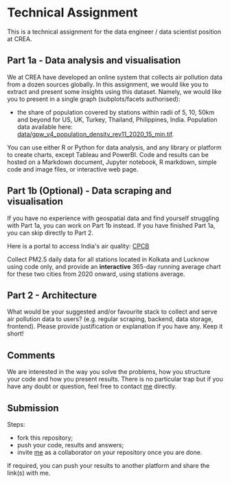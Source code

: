 # Technical Assignment

This is a technical assignment for the data engineer / data scientist position at CREA.

## Part 1a - Data analysis and visualisation

We at CREA have developed an online system that collects air pollution data from a dozen sources globally. In this assignment, we would like you to extract and present some insights using this dataset. Namely, we would like you to present in a single graph (subplots/facets authorised):

- the share of population covered by stations within radii of 5, 10, 50km and beyond for US, UK, Turkey, Thailand, Philippines, India. Population data available here: [data/gpw_v4_population_density_rev11_2020_15_min.tif](data/gpw_v4_population_density_rev11_2020_15_min.tif).

You can use either R or Python for data analysis, and any library or platform to create charts, except Tableau and PowerBI. Code and results can be hosted on a Markdown document, Jupyter notebook, R markdown, simple code and image files, or interactive web page.

## Part 1b (Optional) - Data scraping and visualisation

If you have no experience with geospatial data and find yourself struggling with Part 1a, you can work on Part 1b instead. If you have finished Part 1a, you can skip directly to Part 2.

Here is a portal to access India's air quality: [CPCB](https://app.cpcbccr.com/ccr/#/caaqm-dashboard-all/caaqm-landing/data)

Collect PM2.5 daily data for all stations located in Kolkata and Lucknow using code only, and provide an **interactive** 365-day running average chart for these two cities from 2020 onward, using stations average.

## Part 2 - Architecture

What would be your suggested and/or favourite stack to collect and serve air pollution data to users? (e.g. regular scraping, backend, data storage, frontend). Please provide justification or explanation if you have any. Keep it short!

## Comments

We are interested in the way you solve the problems, how you structure your code and how you present results. There is no particular trap but if you have any doubt or question, feel free to contact [me](hubert@energyandcleanair.org) directly.

## Submission

Steps:

- fork this repository;
- push your code, results and answers;
- invite [me](hubert@energyandcleanair.org) as a collaborator on your repository once you are done.

If required, you can push your results to another platform and share the link(s) with me.
